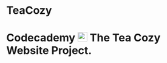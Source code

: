 # TeaCozy
# Codecademy <img src="https://pngimg.com/uploads/github/github_PNG83.png" width="25"> **The Tea Cozy Website Project.**
